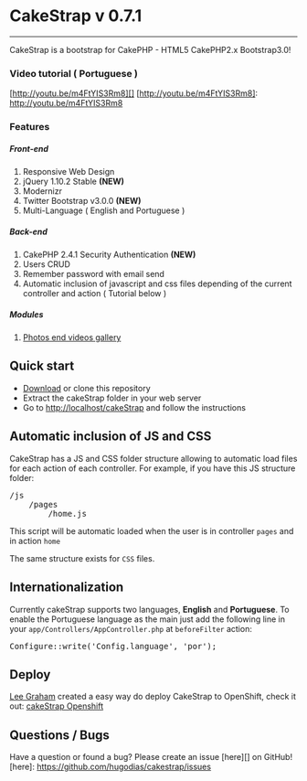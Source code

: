 # CakeStrap v 0.7.1
---
CakeStrap is a bootstrap for CakePHP - HTML5 CakePHP2.x Bootstrap3.0!


### Video tutorial ( Portuguese )
[http://youtu.be/m4FtYIS3Rm8][]
[http://youtu.be/m4FtYIS3Rm8]: http://youtu.be/m4FtYIS3Rm8


### Features
##### Front-end
1. Responsive Web Design
2. jQuery 1.10.2 Stable **(NEW)**
3. Modernizr
5. Twitter Bootstrap v3.0.0 **(NEW)**
6. Multi-Language ( English and Portuguese )

##### Back-end
1. CakePHP 2.4.1 Security Authentication **(NEW)**
2. Users CRUD
3. Remember password with email send
4. Automatic inclusion of  javascript and css files depending of the current controller and action ( Tutorial below )


##### Modules
1. [Photos end videos gallery](https://github.com/hugodias/CakeStrap-Manager-Module)


## Quick start

- [Download](https://github.com/hugodias/cakeStrap/archive/master.zip) or clone this repository
- Extract the cakeStrap folder in your web server
- Go to [http://localhost/cakeStrap](http://localhost/cakeStrap) and follow the instructions

## Automatic inclusion of JS and CSS
CakeStrap has a JS and CSS folder structure allowing to automatic load files for each action of each controller.
For example, if you have this JS structure folder:

<pre>
/js
	/pages
		/home.js
</pre>

This script will be automatic loaded when the user is in controller `pages` and in action `home`

The same structure exists for `CSS` files.

## Internationalization

Currently cakeStrap supports two languages, **English** and **Portuguese**. To enable the Portuguese language as the main just add the following line in your `app/Controllers/AppController.php` at `beforeFilter` action:
<pre>
Configure::write('Config.language', 'por');
</pre>

## Deploy
[Lee Graham](https://github.com/leegraham) created a easy way do deploy CakeStrap to OpenShift, check it out: [cakeStrap Openshift](https://github.com/leegraham/cakeStrap-example)

## Questions / Bugs

Have a question or found a bug? Please create an issue [here][] on GitHub!
[here]: https://github.com/hugodias/cakestrap/issues
